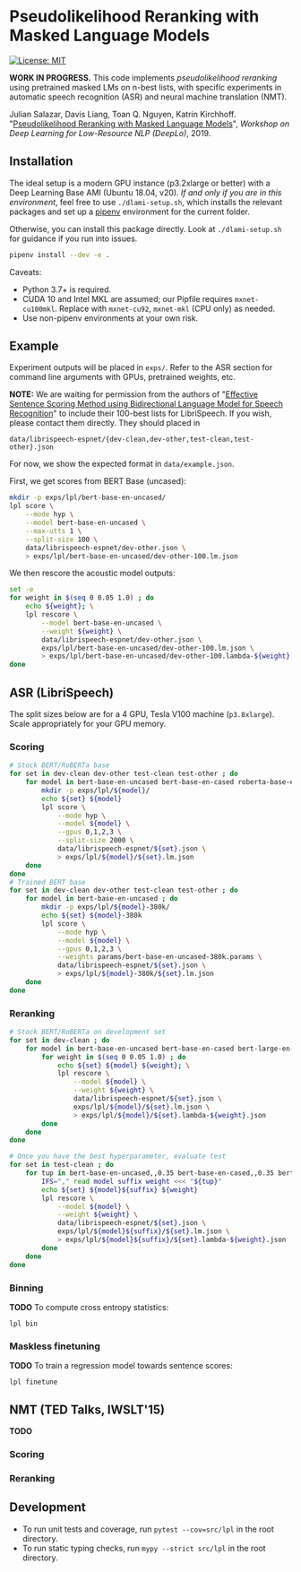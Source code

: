 # Pseudolikelihood Reranking with Masked Language Models

[![License: MIT](https://img.shields.io/badge/License-MIT-yellow.svg)](https://opensource.org/licenses/MIT)

**WORK IN PROGRESS.** This code implements *pseudolikelihood reranking* using pretrained masked LMs on n-best lists, with specific experiments in automatic speech recognition (ASR) and neural machine translation (NMT).

Julian Salazar, Davis Liang, Toan Q. Nguyen, Katrin Kirchhoff. "[Pseudolikelihood Reranking with Masked Language Models](https://arxiv.org/abs/1910.14659)", *Workshop on Deep Learning for Low-Resource NLP (DeepLo)*, 2019. 

## Installation

The ideal setup is a modern GPU instance (p3.2xlarge or better) with a Deep Learning Base AMI (Ubuntu 18.04, v20). *If and only if you are in this environment*, feel free to use `./dlami-setup.sh`, which installs the relevant packages and set up a [pipenv](https://pipenv.kennethreitz.org/en/latest/) environment for the current folder.

Otherwise, you can install this package directly. Look at `./dlami-setup.sh` for guidance if you run into issues.
```bash
pipenv install --dev -e .
```
Caveats:
- Python 3.7+ is required.
- CUDA 10 and Intel MKL are assumed; our Pipfile requires `mxnet-cu100mkl`. Replace with `mxnet-cu92`, `mxnet-mkl` (CPU only) as needed.
- Use non-pipenv environments at your own risk.

## Example

Experiment outputs will be placed in `exps/`.  Refer to the ASR section for command line arguments with GPUs, pretrained weights, etc.

**NOTE:** We are waiting for permission from the authors of "[Effective Sentence Scoring Method using Bidirectional Language Model for Speech Recognition](https://arxiv.org/abs/1905.06655)" to include their 100-best lists for LibriSpeech. If you wish, please contact them directly. They should placed in
```
data/librispeech-espnet/{dev-clean,dev-other,test-clean,test-other}.json
```

For now, we show the expected format in `data/example.json`.

First, we get scores from BERT Base (uncased):
```bash
mkdir -p exps/lpl/bert-base-en-uncased/
lpl score \
    --mode hyp \
    --model bert-base-en-uncased \
    --max-utts 1 \
    --split-size 100 \
    data/librispeech-espnet/dev-other.json \
    > exps/lpl/bert-base-en-uncased/dev-other-100.lm.json
```

We then rescore the acoustic model outputs:
```bash
set -e
for weight in $(seq 0 0.05 1.0) ; do
    echo ${weight}; \
    lpl rescore \
        --model bert-base-en-uncased \
        --weight ${weight} \
        data/librispeech-espnet/dev-other.json \
        exps/lpl/bert-base-en-uncased/dev-other-100.lm.json \
        > exps/lpl/bert-base-en-uncased/dev-other-100.lambda-${weight}.json
done
```

## ASR (LibriSpeech)

The split sizes below are for a 4 GPU, Tesla V100 machine (`p3.8xlarge`). Scale appropriately for your GPU memory.

### Scoring

```bash
# Stock BERT/RoBERTa base
for set in dev-clean dev-other test-clean test-other ; do
    for model in bert-base-en-uncased bert-base-en-cased roberta-base-en-cased ; do
        mkdir -p exps/lpl/${model}/
        echo ${set} ${model}
        lpl score \
            --mode hyp \
            --model ${model} \
            --gpus 0,1,2,3 \
            --split-size 2000 \
            data/librispeech-espnet/${set}.json \
            > exps/lpl/${model}/${set}.lm.json
    done
done
# Trained BERT base
for set in dev-clean dev-other test-clean test-other ; do
    for model in bert-base-en-uncased ; do
        mkdir -p exps/lpl/${model}-380k/
        echo ${set} ${model}-380k
        lpl score \
            --mode hyp \
            --model ${model} \
            --gpus 0,1,2,3 \
            --weights params/bert-base-en-uncased-380k.params \
            data/librispeech-espnet/${set}.json \
            > exps/lpl/${model}-380k/${set}.lm.json
    done
done
```

### Reranking

```bash
# Stock BERT/RoBERTa on development set
for set in dev-clean ; do
    for model in bert-base-en-uncased bert-base-en-cased bert-large-en-uncased bert-large-en-cased roberta-base-en-cased roberta-large-en-cased ; do
        for weight in $(seq 0 0.05 1.0) ; do
            echo ${set} ${model} ${weight}; \
            lpl rescore \
                --model ${model} \
                --weight ${weight} \
                data/librispeech-espnet/${set}.json \
                exps/lpl/${model}/${set}.lm.json \
                > exps/lpl/${model}/${set}.lambda-${weight}.json
        done
    done
done

# Once you have the best hyperparameter, evaluate test
for set in test-clean ; do
    for tup in bert-base-en-uncased,,0.35 bert-base-en-cased,,0.35 bert-large-en-uncased,,0.40 bert-large-en-cased,,0.35 ; do
        IFS="," read model suffix weight <<< "${tup}"
        echo ${set} ${model}${suffix} ${weight}
        lpl rescore \
            --model ${model} \
            --weight ${weight} \
            data/librispeech-espnet/${set}.json \
            exps/lpl/${model}${suffix}/${set}.lm.json \
            > exps/lpl/${model}${suffix}/${set}.lambda-${weight}.json
        done
    done
done
```

### Binning

**TODO** To compute cross entropy statistics:
```
lpl bin
```

### Maskless finetuning

**TODO** To train a regression model towards sentence scores:
```
lpl finetune
```

## NMT (TED Talks, IWSLT'15)

**TODO**

### Scoring

### Reranking

## Development

- To run unit tests and coverage, run `pytest --cov=src/lpl` in the root directory.
- To run static typing checks, run `mypy --strict src/lpl` in the root directory.
